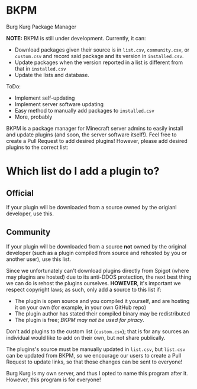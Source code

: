 # BKPM
Burg Kurg Package Manager

**NOTE:** BKPM is still under development. Currently, it can:

- Download packages given their source is in `list.csv`, `community.csv`, or `custom.csv` and record said package and its version in `installed.csv`.
- Update packages when the version reported in a list is different from that in `installed.csv`
- Update the lists and database.

ToDo:

- Implement self-updating
- Implement server software updating
- Easy method to manually add packages to `installed.csv`
- More, probably

BKPM is a package manager for Minecraft server admins to easily install and update plugins (and soon, the server software itself!). Feel free to create a Pull Request to add desired plugins! However, please add desired plugins to the correct list:

# Which list do I add a plugin to?
## Official
If your plugin will be downloaded from a source owned by the origianl developer, use this.
## Community
If your plugin will be downloaded from a source **not** owned by the original developer (such as a plugin compiled from source and rehosted by you or another user), use this list.

Since we unfortunately can't download plugins directly from Spigot (where may plugins are hosted) due to its anti-DDOS protection, the next best thing we can do is rehost the plugins ourselves. **HOWEVER**, it's important we respect copyright laws; as such, only add a source to this list if:

- The plugin is open source and you compiled it yourself, and are hosting it on your own (for example, in your own GitHub repo)
- The plugin author has stated their compiled binary may be redistributed
- The plugin is free; *BKPM may not be used for piracy*.

Don't add plugins to the custom list (`custom.csv`); that is for any sources an individual would like to add on their own, but not share publically.

The plugins's source must be manually updated in `list.csv`, but `list.csv` can be updated from BKPM, so we encourage our users to create a Pull Request to update links, so that those changes can be sent to everyone!

Burg Kurg is my own server, and thus I opted to name this program after it. However, this program is for everyone!
